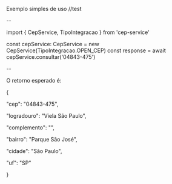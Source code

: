 Exemplo simples de uso
//test

--

import { CepService, TipoIntegracao } from 'cep-service'

const cepService: CepService = new CepService(TipoIntegracao.OPEN_CEP) const response = await cepService.consultar('04843-475')

--

O retorno esperado é:

{

"cep": "04843-475",

"logradouro": "Viela São Paulo",

"complemento": "",

"bairro": "Parque São José",

"cidade": "São Paulo",

"uf": "SP"

}

